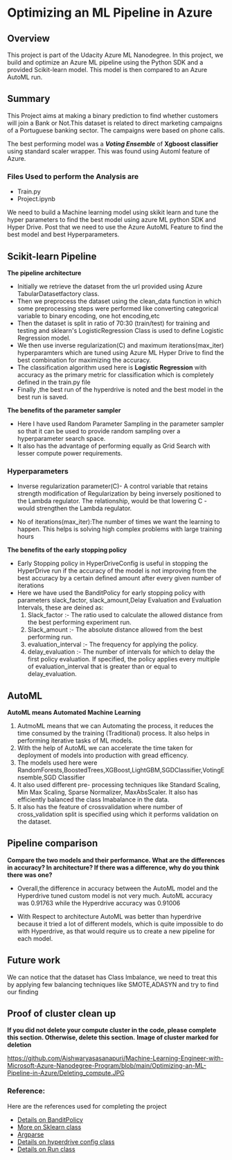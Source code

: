 # Optimizing an ML Pipeline in Azure

## Overview
This project is part of the Udacity Azure ML Nanodegree.
In this project, we build and optimize an Azure ML pipeline using the Python SDK and a provided Scikit-learn model.
This model is then compared to an Azure AutoML run.

## Summary
 This Project aims at making a binary prediction to find whether customers will join a Bank or Not.This dataset is related to direct marketing campaigns of a Portuguese banking sector. The campaigns were based on phone calls.

The best performing model was a ***Voting Ensemble*** of **Xgboost classifier** using standard scaler wrapper. This was found using Automl feature of Azure.

### Files Used to perform the Analysis are 

- Train.py
- Project.ipynb


We need to build a Machine learning model using skikit learn and tune the hyper parameters to find the best model using azure ML python SDK and Hyper Drive.
Post that we need to use the Azure AutoML Feature to find the best model and best Hyperparameters.

## Scikit-learn Pipeline
**The pipeline architecture**

- Initially we retrieve the dataset from the url provided using Azure TabularDatasetfactory class.
- Then we preprocess the dataset using the clean_data function in which some preprocessing steps were performed like converting categorical variable to binary encoding, one hot encoding,etc
- Then the dataset is split in ratio of 70:30 (train/test) for training and testing and sklearn's LogisticRegression Class is used to define Logistic Regression model.
- We then use inverse regularization(C) and maximum iterations(max_iter) hyperparamters which are tuned using Azure ML Hyper Drive to find the best combination for maximizing the accuracy.
- The classification algorithm used here is **Logistic Regression** with accuracy as the primary metric for classification which is completely defined in the train.py file
- Finally ,the best run of the hyperdrive is noted and the best model in the best run is saved.

**The benefits of the parameter sampler**

- Here I have used Random Parameter Sampling in the parameter sampler so that it can be used to provide random sampling over a hyperparameter search space.
- It also has the advantage of performing equally as Grid Search with lesser compute power requirements.

### Hyperparameters

- Inverse regularization parameter(C)- A control variable that retains strength modification of Regularization by being inversely positioned to the Lambda regulator. The relationship, would be that lowering C - would strengthen the Lambda regulator.

- No of iterations(max_iter):The number of times we want the learning to happen. This helps is solving high complex problems with large training hours

**The benefits of the early stopping policy** 
 
-  Early Stopping policy in HyperDriveConfig is useful in stopping the HyperDrive run if the accuracy of the model is not improving from the best accuracy by a certain defined amount after every given number of iterations
- Here we have used the BanditPolicy for early stopping policy with parameters slack_factor, slack_amount,Delay Evaluation and Evaluation Intervals, these are deined as:
   1. Slack_factor :- The ratio used to calculate the allowed distance from the best performing experiment run.
   2. Slack_amount :- The absolute distance allowed from the best performing run.
   3. evaluation_interval :- The frequency for applying the policy.
   4. delay_evaluation :- The number of intervals for which to delay the first policy evaluation. If specified, the policy applies every multiple of evaluation_interval that is greater than or equal to delay_evaluation.

## AutoML
**AutoML means Automated Machine Learning**

1. AutmoML means that we can Automating the process, it reduces the time consumed by the training (Traditional) process. It also helps in performing iterative tasks of ML models.
2. With the help of AutoML we can accelerate the time taken for deployment of models into production with gread efficency.
3. The models used here were RandomForests,BoostedTrees,XGBoost,LightGBM,SGDClassifier,VotingEnsemble,SGD Classifier
4. It also used different pre- processing techniques like Standard Scaling, Min Max Scaling, Sparse Normalizer, MaxAbsScaler. It also has efficiently balanced the class Imabalance in the data.
5. It also has the feature of crossvalidation where number of cross_validation split is specified using which it performs validation on the dataset.

## Pipeline comparison
**Compare the two models and their performance. What are the differences in accuracy? In architecture? If there was a difference, why do you think there was one?**

- Overall,the difference in accuracy between the AutoML model and the Hyperdrive tuned custom model is not very much. AutoML accuracy was 0.91763 while the Hyperdrive accuracy was 0.91006

- With Respect to architecture AutoML was better than hyperdrive because it tried a lot of different models, which is quite impossible to do with Hyperdrive, as that would require us to create a new pipeline for each model.


## Future work

We can notice that the dataset has Class Imbalance, we need to treat this by applying few balancing techniques like SMOTE,ADASYN and try to find our finding

## Proof of cluster clean up
**If you did not delete your compute cluster in the code, please complete this section. Otherwise, delete this section.**
**Image of cluster marked for deletion**

https://github.com/Aishwaryasasanapuri/Machine-Learning-Engineer-with-Microsoft-Azure-Nanodegree-Program/blob/main/Optimizing-an-ML-Pipeline-in-Azure/Deleting_compute.JPG


### Reference:

Here are the references used for completing the project

- [Details on BanditPolicy](https://docs.microsoft.com/en-us/python/api/azureml-train-core/azureml.train.hyperdrive.banditpolicy?view=azure-ml-py)
- [More on Sklearn class](https://docs.microsoft.com/en-us/python/api/azureml-train-core/azureml.train.sklearn.sklearn?view=azure-ml-py)
- [Argparse](https://realpython.com/command-line-interfaces-python-argparse/)
- [Details on hyperdrive config class](https://docs.microsoft.com/en-us/python/api/azureml-train-core/azureml.train.hyperdrive.hyperdriveconfig?view=azure-ml-py)
- [Details on Run class](https://docs.microsoft.com/en-us/python/api/azureml-core/azureml.core.run.Run?view=azure-ml-py)


